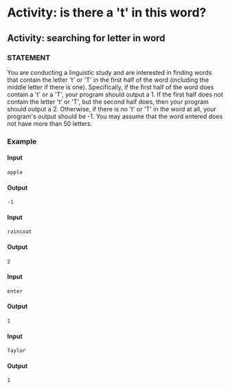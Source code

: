 # Activity: is there a 't' in this word?

## Activity: searching for letter in word
### STATEMENT
You are conducting a linguistic study and are interested in finding words that contain the letter 't' or 'T' in the first half of the word (including the middle letter if there is one). Specifically, if the first half of the word does contain a 't' or a 'T', your program should output a 1. If the first half does not contain the letter 't' or 'T', but the second half does, then your program should output a 2. Otherwise, if there is no 't' or 'T' in the word at all, your program's output should be -1. You may assume that the word entered does not have more than 50 letters.
### Example
#### Input
    apple
#### Output
    -1
 
#### Input
    raincoat
#### Output
    2
    
#### Input
    enter
#### Output
    1
    
#### Input
    Taylor
#### Output
    1
